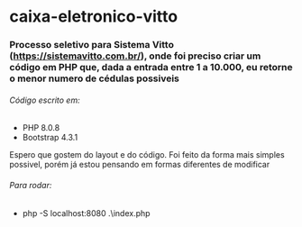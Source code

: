 # caixa-eletronico-vitto

### Processo seletivo para Sistema Vitto (https://sistemavitto.com.br/), onde foi preciso criar um código em PHP que, dada a entrada entre 1 a 10.000, eu retorne o menor numero de cédulas possiveis

###### Código escrito em:
- PHP 8.0.8
- Bootstrap 4.3.1

Espero que gostem do layout e do código. Foi feito da forma mais simples possivel, porém já estou pensando em formas diferentes de modificar

###### Para rodar:
- php -S localhost:8080 .\index.php